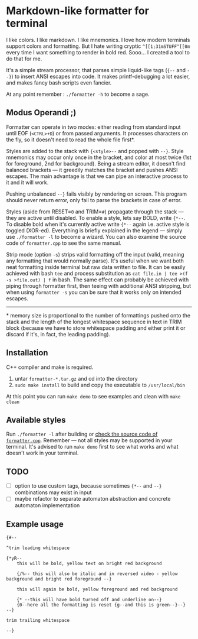# Markdown-like formatter for terminal

I like colors. I like markdown. I like mnemonics. I love how modern terminals support colors and formatting. But I hate writing cryptic `^[[1;31mSTUFF^[[0m` every time I want something to render in bold red. Sooo... I created a tool to do that for me.

It's a simple stream processor, that parses simple liquid-like tags (`{--` and `--}`) to insert ANSI escapes into code. It makes printf-debugging a lot easier, and makes fancy bash scripts even fancier.

At any point remember : `./formatter -h` to become a sage.

## Modus Operandi ;)

Formatter can operate in two modes: either reading from standard input until EOF (`<CTRL>+D`) or from passed arguments. It processes characters on the fly, so it doesn't need to read the whole file first*.

Styles are added to the stack with `{<style>--` and popped with `--}`. Style mnemonics may occur only once in the bracket, and color at most twice (1st for foreground, 2nd for background). Being a stream editor, it doesn't find balanced brackets — it greedily matches the bracket and pushes ANSI escapes. The main advantage is that we can pipe an interactive process to it and it will work.

Pushing unbalanced `--}` fails visibly by rendering on screen. This program should never return error, only fail to parse the brackets in case of error.

Styles (aside from RESET=`0` and TRIM=`#`) propagate through the stack — they are active until disabled. To enable a style, lets say BOLD, write `{*--`. To disable bold when it's currently active write `{*--` again i.e. active style is toggled (XOR-ed). Everything is briefly explained in the legend — simply use `./formatter -l` to become a wizard. You can also examine the source code of `formatter.cpp` to see the same manual.

Strip mode (option `-s`) strips valid formatting off the input (valid, meaning any formatting that would normally parse). It's useful when we want both neat formatting inside terminal but raw data written to file. It can be easily achieved with bash `tee` and process substitution as `cat file.in | tee >(f -s >file.out) | f` in bash. The same effect can probably be achieved with piping through formatter first, then teeing with additional ANSI stripping, but when using `formatter -s` you can be sure that it works only on intended escapes.

----
\* memory size is proportional to the number of formattings pushed onto the stack and the length of the longest whitespace sequence in text in TRIM block (because we have to store whitespace padding and either print it or discard if it's, in fact, the leading padding).

## Installation

C++ compiler and make is required.

1. untar `formatter-*.tar.gz` and cd into the directory
2. `sudo make install` to build and copy the executable to `/usr/local/bin`

At this point you can run `make demo` to see examples and clean with `make clean`

## Available styles

Run `./formatter -l` after building or [check the source code of `formatter.cpp`](formatter.cpp). Remember — not all styles may be supported in your terminal. It's advised to run `make demo` first to see what works and what doesn't work in your terminal.

## TODO

- [ ] option to use custom tags, because sometimes `{*--` and `--}` combinations may exist in input
- [ ] maybe refactor to separate automaton abstraction and concrete automaton implementation

## Example usage

```
{#--

^trim leading whitespace

{*yR--
    this will be bold, yellow text on bright red background

    {/%-- this will also be italic and in reversed video - yellow background and bright red foreground --}

    this will again be bold, yellow foreground and red background

    {*_--this will have bold turned off and underline on--}
    {0--here all the formatting is reset {g--and this is green--}--}
--}

trim trailing whitespace

--}
```
